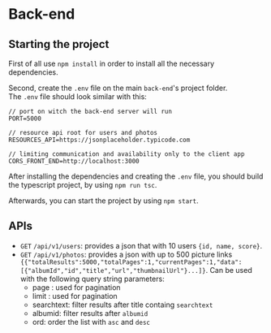 # Back-end #

## Starting the project ## 

First of all use `npm install` in order to install all the necessary dependencies.

Second, create the `.env` file on the main `back-end`'s project folder. \
The `.env` file should look similar with this:
```
// port on witch the back-end server will run
PORT=5000

// resource api root for users and photos
RESOURCES_API=https://jsonplaceholder.typicode.com

// limiting communication and availability only to the client app
CORS_FRONT_END=http://localhost:3000

```

After installing the dependencies and creating the `.env` file, you should build the typescript project, by using `npm run tsc`.

Afterwards, you can start the project by using `npm start`.

## APIs ##
- `GET` `/api/v1/users`: provides a json that with 10 users `{id, name, score}`.
- `GET` `/api/v1/photos`: provides a json with up to 500 picture links `{{"totalResults":5000,"totalPages":1,"currentPages":1,"data":[{"albumId","id","title","url","thumbnailUrl"}...]}`. Can be used with the following query string parameters:
  - page : used for pagination
  - limit : used for pagination
  - searchtext: filter results after title containg `searchtext`
  - albumid: filter results after `albumid`
  - ord: order the list with `asc` and `desc`